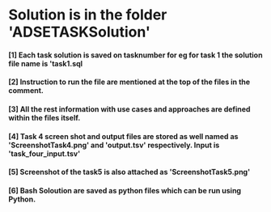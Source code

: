 # Solution is in the folder 'ADSETASKSolution'
#### [1] Each task solution is saved on tasknumber for eg for task 1 the solution file name is 'task1.sql
#### [2] Instruction to run the file are mentioned at the top of the files in the comment.
#### [3] All the rest information with use cases and approaches are defined within the files itself.
#### [4] Task 4 screen shot and output files are stored as well named as 'ScreenshotTask4.png' and 'output.tsv' respectively. Input is 'task_four_input.tsv'
#### [5] Screenshot of the task5 is also attached as 'ScreenshotTask5.png'
#### [6] Bash Soloution are saved as python files which can be run using Python.
